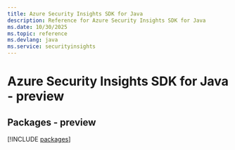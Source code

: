 ```yaml
---
title: Azure Security Insights SDK for Java
description: Reference for Azure Security Insights SDK for Java
ms.date: 10/30/2025
ms.topic: reference
ms.devlang: java
ms.service: securityinsights
---
```

# Azure Security Insights SDK for Java - preview
## Packages - preview
[!INCLUDE [packages](security-insights-index.md)]
